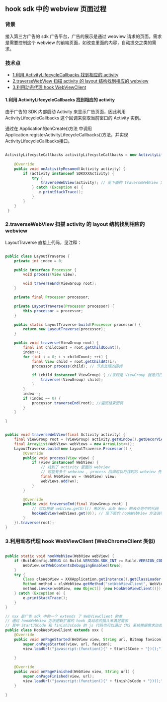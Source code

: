 ## hook sdk 中的 webview 页面过程

### 背景
接入第三方广告的 sdk 广告平台，广告的展示是通过 webview 请求的页面。需求是需要控制这个 webview 的前端页面，如改变里面的内容，自动提交之类的需求。

### 技术点
* [1.利用 ActivityLifecycleCallbacks 找到相应的 activity](#activitylifecyclecallbacks)
* [2.traverseWebView 扫描 activity 的 layout 结构找到相应的 webview](#traversewebview)
* [3.利用动态代理 hook WebViewClient](#hookwebviewclient)  



<span id="activitylifecyclecallbacks"></span>
#### 1.利用 ActivityLifecycleCallbacks 找到相应的 activity
由于广告的 SDK 内部启动 Activity 来显示广告页面，因此利用 ActivityLifecycleCallbacks 这个回调来获取当前窗口的 Activity 实例。

通过在 Application的onCreate()方法 中调用 Application.registerActivityLifecycleCallbacks()方法，并实现ActivityLifecycleCallbacks接口。

``` java

ActivityLifecycleCallbacks activityLifecycleCallbacks = new ActivityLifecycleCallbacks() {
    
    @Override
    public void onActivityResumed(Activity activity) {
        if (activity instanceof SDKXXXActivity) {
            try {
                traverseWebView(activity); // 见下面的 traverseWebView 方法说明
            } catch (Exception e) {
               e.printStackTrace();
            }
        }
    }
 }
```

<span id="traversewebview"></span>
### 2.traverseWebView 扫描 activity 的 layout 结构找到相应的 webview

LayoutTraverse 直接上代码，见注释：
``` java

public class LayoutTraverse {
    private int index = 0;

    public interface Processor {
        void process(View view);

        void traverseEnd(ViewGroup root);
    }

    private final Processor processor;

    private LayoutTraverse(Processor processor) {
        this.processor = processor;
    }

    public static LayoutTraverse build(Processor processor) {
        return new LayoutTraverse(processor);
    }

    public void traverse(ViewGroup root) {
        final int childCount = root.getChildCount();
        index++;
        for (int i = 0; i < childCount; ++i) {
            final View child = root.getChildAt(i);
            processor.process(child); // 节点处理的回调

            if (child instanceof ViewGroup) { //发现是 ViewGroup 就递归扫描
                traverse((ViewGroup) child);
            }
        }
        index--;
        if (index == 0) {
            processor.traverseEnd(root); //遍历结束回调
        }
    }

}

```

``` java

public void traverseWebView(final Activity activity) {
    final ViewGroup root = (ViewGroup) activity.getWindow().getDecorView().getRootView();
    final ArrayList<WebView> webViews = new ArrayList<>();
    LayoutTraverse.build(new LayoutTraverse.Processor() {
        @Override
        public void process(View view) {
            if (view instanceof WebView) {
                // 找到了 activity 里面的 webview 
                // 可能有多个 webview , process 回调可以将找到的 webview 先保存起来，等全部扫描完了再做处理
                final WebView wv = (WebView) view;
                webViews.add(wv);
            } 
        }

        @Override
        public void traverseEnd(final ViewGroup root) {
            // 可以根据 webView.getUrl() 来区分，此处 demo 略去业务中的代码 
            hookWebView(webViews.get(0)); // 见下面的 hookWebView 方法说明
        }
    }).traverse(root);
}
```

<span id="hookwebviewclient"></span>
### 3.利用动态代理 hook WebViewClient (WebChromeClient 类似)

``` java

public static void hookWebView(WebView webView) {
    if (BuildConfig.DEBUG && Build.VERSION.SDK_INT >= Build.VERSION_CODES.KITKAT) {
        WebView.setWebContentsDebuggingEnabled(true);
    }
    try {
        Class clsWebView = XXXApplication.getInstance().getClassLoader().loadClass("android.webkit.WebView");
        Method method = clsWebView.getMethod("setWebViewClient", WebViewClient.class);
        method.invoke(webView, new Object[] {new HookWebViewClient()}); // 见下面的 HookWebViewClient 代码说明
    } catch (Exception e) {
        e.printStackTrace();
    }
}
```

``` java
// xxx 是广告 sdk 中的一个 extends 了 WebViewClient 的类
// 通过 hookWebView 方法把新扩展的 hook 类动态的插入来满足需求
// 其中 StartJSCode 和 finishJsCode 的 js 代码也可以通过 CMS 系统根据需求动态的下发。
public class HookWebViewClient extends xxx {
    @Override
    public void onPageStarted(WebView view, String url, Bitmap favicon) {
        super.onPageStarted(view, url, favicon);
        view.loadUrl("javascript:(function(){" + StartJSCode + "})();"); // 页面打开时想做的事情
        
    }

    @Override
    public void onPageFinished(WebView view, String url) {
        super.onPageFinished(view, url);
        view.loadUrl("javascript:(function(){" + finishJsCode + "})();"); // 页面加载完成后想做的事情
    }
	
}

```




